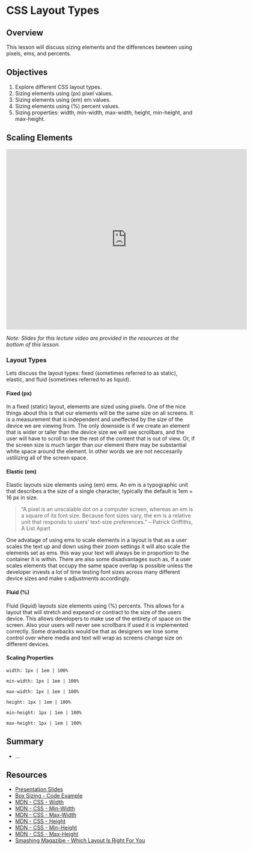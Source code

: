 # CSS Layout Types

## Overview

This lesson will discuss sizing elements and the differences bewteen using pixels, ems, and percents.

## Objectives

1. Explore different CSS layout types.
2. Sizing elements using (px) pixel values.
2. Sizing elements using (em) em values.
3. Sizing elements using (%) percent values.
4. Sizing properties: width, min-width, max-width, height, min-height, and max-height.

## Scaling Elements

<iframe width="640" height="480" src="https://www.youtube.com/embed/E9PFJLlJJ8Q?rel=0" frameborder="0" allowfullscreen></iframe>

*Note: Slides for this lecture video are provided in the resources at the bottom of this lesson.*

### Layout Types

Lets discuss the layout types: fixed (sometimes referred to as static), elastic, and fluid (sometimes referred to as liquid).

#### Fixed (px)

In a fixed (static) layout, elements are sized using pixels. One of the nice things about this is that our elements will be the same size on all screens. It is a measurement that is independent and uneffected by the size of the device we are viewing from. The only downside is if we create an element that is wider or taller than the device size we will see scrollbars, and the user will have to scroll to see the rest of the content that is out of view. Or, if the screen size is much larger than our element there may be substantial white space around the element. In other words we are not neccesarily ustilizing all of the screen space.

#### Elastic (em)

Elastic layouts size elements using (em) ems. An em is a typographic unit that describes a the size of a single character, typically the default is 1em = 16 px in size.

> “A pixel is an unscalable dot on a computer screen, whereas an em is a square of its font size. Because font sizes vary, the em is a relative unit that responds to users’ text-size preferences.” 
> – Patrick Griffiths, A List Apart

One advatage of using ems to scale elements in a layout is that as a user scales the text up and down using their zoom settings it will also scale the elements set as ems. this way your text will always be in proportion to the container it is within. There are also some disadvantages such as, if a user scales elements that occupy the same space overlap is possible unless the developer invests a lot of time testing font sizes across many different device sizes and make s adjustments accordingly. 

#### Fluid (%)

Fluid (liquid) layouts size elements using (%) percents. This allows for a layout that will stretch and expeand or contract to the size of the users device. This allows developers to make use of the entirety of space on the screen. Also your users will never see scrollbars if used it is implemented correctly. Some drawbacks would be that as designers we lose some control over where media and text will wrap as screens change size on different devices.

#### Scaling Properties

`width: 1px | 1em | 100%`

`min-width: 1px | 1em | 100%`

`max-width: 1px | 1em | 100%`

`height: 1px | 1em | 100%`

`min-height: 1px | 1em | 100%`

`max-height: 1px | 1em | 100%`

## Summary

- ...

## Resources

- [Presentation Slides](https://docs.google.com/presentation/d/1UTUWDczUiDZ6byuhyHv0L3zJXQjdlnZheZXhRVLOL3Q/edit?usp=sharing)
- [Box Sizing - Code Example](http://jsfiddle.net/flatiron_school/99Tgm/)
- [MDN - CSS - Width](https://developer.mozilla.org/en-US/docs/Web/CSS/width)
- [MDN - CSS - Min-Width](https://developer.mozilla.org/en-US/docs/Web/CSS/min-width)
- [MDN - CSS - Max-Width](https://developer.mozilla.org/en-US/docs/Web/CSS/max-width)
- [MDN - CSS - Height](https://developer.mozilla.org/en-US/docs/Web/CSS/height)
- [MDN - CSS - Min-Height](https://developer.mozilla.org/en-US/docs/Web/CSS/min-height)
- [MDN - CSS - Max-Height](https://developer.mozilla.org/en-US/docs/Web/CSS/max-height)
- [Smashing Magazibe - Which Layout Is Right For You](https://www.smashingmagazine.com/2009/06/fixed-vs-fluid-vs-elastic-layout-whats-the-right-one-for-you/)

